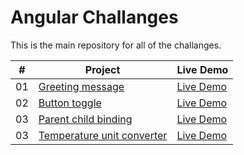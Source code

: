 # Angular Challanges

This is the main repository for all of the challanges.

|  #  | Project                                                                                                                     | Live Demo                                                                         |
| :-: | --------------------------------------------------------------------------------------------------------------------------- | --------------------------------------------------------------------------------- |
| 01  | [Greeting message](https://github.com/jovana-marceta/angular-challanges/tree/master/greeting-message)                             | [Live Demo](#)               |
| 02  | [Button toggle](https://github.com/jovana-marceta/angular-challanges/tree/master/button-toggle)                             | [Live Demo](#)               |
| 03  | [Parent child binding](https://github.com/jovana-marceta/angular-challanges/tree/master/parent-child-binding)                             | [Live Demo](#)               |
| 03  | [Temperature unit converter](https://github.com/jovana-marceta/angular-challanges/tree/master/temperature-unit-converter)                             | [Live Demo](#)               |



